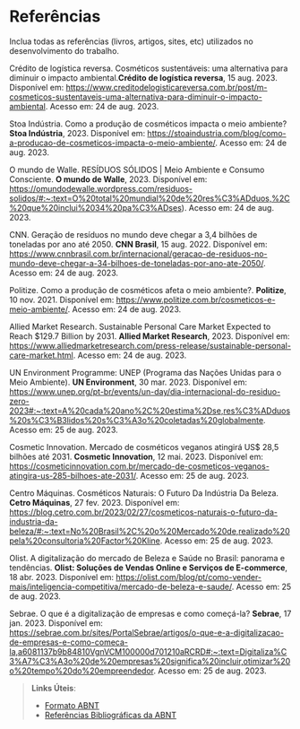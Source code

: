 # Referências

Inclua todas as referências (livros, artigos, sites, etc) utilizados no desenvolvimento do trabalho.

Crédito de logística reversa. Cosméticos sustentáveis: uma alternativa para diminuir o impacto ambiental.**Crédito de logística reversa**, 15 aug. 2023. Disponível em: https://www.creditodelogisticareversa.com.br/post/m-cosmeticos-sustentaveis-uma-alternativa-para-diminuir-o-impacto-ambiental. Acesso em: 24 de aug. 2023.

Stoa Indústria. Como a produção de cosméticos impacta o meio ambiente? **Stoa Indústria**, 2023. Disponível em: https://stoaindustria.com/blog/como-a-producao-de-cosmeticos-impacta-o-meio-ambiente/. Acesso em: 24 de aug. 2023.

O mundo de Walle. RESÍDUOS SÓLIDOS | Meio Ambiente e Consumo Consciente. **O mundo de Walle**, 2023. Disponível em: https://omundodewalle.wordpress.com/residuos-solidos/#:~:text=O%20total%20mundial%20de%20res%C3%ADduos,%2C%20que%20inclui%2034%20pa%C3%ADses). Acesso em: 24 de aug. 2023.

CNN. Geração de resíduos no mundo deve chegar a 3,4 bilhões de toneladas por ano até 2050. **CNN Brasil**,  15 aug. 2022. Disponível em: https://www.cnnbrasil.com.br/internacional/geracao-de-residuos-no-mundo-deve-chegar-a-34-bilhoes-de-toneladas-por-ano-ate-2050/. Acesso em: 24 de aug. 2023.

Politize. Como a produção de cosméticos afeta o meio ambiente?. **Politize**, 10 nov. 2021. Disponível em: https://www.politize.com.br/cosmeticos-e-meio-ambiente/. Acesso em: 24 de aug. 2023.

Allied Market Research. Sustainable Personal Care Market Expected to Reach $129.7 Billion by 2031. **Allied Market Research**, 2023. Disponível em: https://www.alliedmarketresearch.com/press-release/sustainable-personal-care-market.html. Acesso em: 24 de aug. 2023.

UN Environment Programme: UNEP (Programa das Nações Unidas para o Meio Ambiente). **UN Environment**, 30 mar. 2023. Disponível em: https://www.unep.org/pt-br/events/un-day/dia-internacional-do-residuo-zero-2023#:~:text=A%20cada%20ano%2C%20estima%2Dse,res%C3%ADduos%20s%C3%B3lidos%20s%C3%A3o%20coletadas%20globalmente. Acesso em: 25 de aug. 2023.

Cosmetic Innovation. Mercado de cosméticos veganos atingirá US$ 28,5 bilhões até 2031. **Cosmetic Innovation**, 12 mai. 2023. Disponível em: https://cosmeticinnovation.com.br/mercado-de-cosmeticos-veganos-atingira-us-285-bilhoes-ate-2031/.  Acesso em: 25 de aug. 2023.

Centro Máquinas. Cosméticos Naturais: O Futuro Da Indústria Da Beleza. **Cetro Máquinas**, 27 fev. 2023. Disponível em: https://blog.cetro.com.br/2023/02/27/cosmeticos-naturais-o-futuro-da-industria-da-beleza/#:~:text=No%20Brasil%2C%20o%20Mercado%20de,realizado%20pela%20consultoria%20Factor%20Kline.  Acesso em: 25 de aug. 2023.

Olist. A digitalização do mercado de Beleza e Saúde no Brasil: panorama e tendências. **Olist: Soluções de Vendas Online e Serviços de E-commerce**, 18 abr. 2023. Disponível em: https://olist.com/blog/pt/como-vender-mais/inteligencia-competitiva/mercado-de-beleza-e-saude/. Acesso em: 25 de aug. 2023.

Sebrae. O que é a digitalização de empresas e como começá-la? **Sebrae**, 17 jan. 2023. Disponível em: https://sebrae.com.br/sites/PortalSebrae/artigos/o-que-e-a-digitalizacao-de-empresas-e-como-comeca-la,a6081137b9b84810VgnVCM100000d701210aRCRD#:~:text=Digitaliza%C3%A7%C3%A3o%20de%20empresas%20significa%20incluir,otimizar%20o%20tempo%20do%20empreendedor. Acesso em: 25 de aug. 2023.




> **Links Úteis**:
> - [Formato ABNT](https://www.normastecnicas.com/abnt/trabalhos-academicos/referencias/)
> - [Referências Bibliográficas da ABNT](https://comunidade.rockcontent.com/referencia-bibliografica-abnt/)
